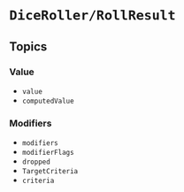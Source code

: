 # ``DiceRoller/RollResult``

## Topics

### Value

- ``value``
- ``computedValue``

### Modifiers

- ``modifiers``
- ``modifierFlags``
- ``dropped``
- ``TargetCriteria``
- ``criteria``
